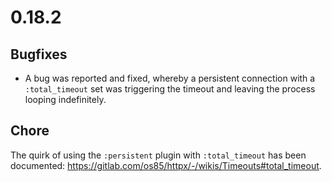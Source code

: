 # 0.18.2

## Bugfixes

* A bug was reported and fixed, whereby a persistent connection with a `:total_timeout` set was triggering the timeout and leaving the process looping indefinitely.


## Chore

The quirk of using the `:persistent` plugin with `:total_timeout` has been documented: https://gitlab.com/os85/httpx/-/wikis/Timeouts#total_timeout.